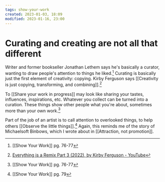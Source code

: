 ```yaml
---
tags: show-your-work 
created: 2023-01-03, 18:09
modified: 2023-01-16, 23:00
---
```


# Curating and creating are not all that different
Writer and former bookseller Jonathan Lethem says he's basically a curator, wanting to draw people's attention to things he liked.[^1] Curating is basically just the first element of creativity: copying. Kirby Ferguson says [[Creativity is just copying, transforming, and combining]].[^2]

To [[Share your work in progress]] may look like sharing your tastes, influences, inspirations, etc. Whatever you collect can be turned into a curation. These things show other people what you're about, sometimes more than your own work.[^1]

Part of the job of an artist is to call attention to overlooked things, to help others [[Observe the little things]].[^3] Again, this reminds me of the story of Michaelsoft Binbows, which I wrote about in [[Attraction, not promotion]].

[^1]: [[Show Your Work]] pg. 76-77
[^2]: [Everything is a Remix Part 3 (2022), by Kirby Ferguson - YouTube](https://youtu.be/dwxtW1Aio68)
[^3]: [[Show Your Work]] pg. 79